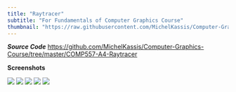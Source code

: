 ```yaml
---
title: "Raytracer"
subtitle: "For Fundamentals of Computer Graphics Course"
thumbnail: "https://raw.githubusercontent.com/MichelKassis/Computer-Graphics-Course/master/COMP557-A4-Raytracer/TwoSpheresPlane.png"
---
```

_**Source Code**_
https://github.com/MichelKassis/Computer-Graphics-Course/tree/master/COMP557-A4-Raytracer

**Screenshots**

![](https://raw.githubusercontent.com/MichelKassis/Computer-Graphics-Course/master/COMP557-A4-Raytracer/TwoSpheresPlane.png)
![](https://github.com/MichelKassis/Computer-Graphics-Course/blob/master/COMP557-A4-Raytracer/Plane.png?raw=true)
![](https://raw.githubusercontent.com/MichelKassis/Computer-Graphics-Course/master/COMP557-A4-Raytracer/Cornell.png)
![](https://raw.githubusercontent.com/MichelKassis/Computer-Graphics-Course/master/COMP557-A4-Raytracer/BoxRGBLights.png)
![](https://raw.githubusercontent.com/MichelKassis/Computer-Graphics-Course/master/COMP557-A4-Raytracer/MichelRoom.png)

